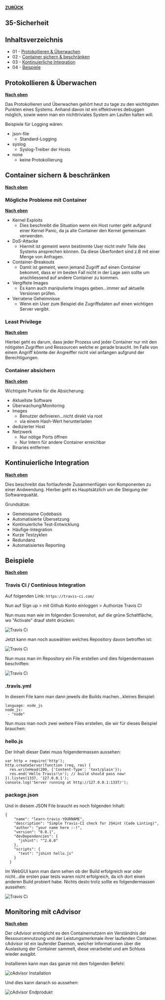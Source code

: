 [**ZURÜCK**](../README.md)

## 35-Sicherheit

## Inhaltsverzeichnis 
* 01 - [Protokollieren & Überwachen](#protokollieren--überwachen)
* 02 - [Container sichern & beschränken](#container-sichern--beschränken)
* 03 - [Kontinuierliche Integration](#kontinuierliche-integration)
* 04 - [Beispiele](#beispiele)

## Protokollieren & Überwachen
[**Nach oben**](#35-sicherheit)

Das Protokollieren und Überwachen gehört heut zu tage zu den wichtigsten Punkten eines Systems.
Anhand davon ist ein effektiveres debuggen möglich, sowie wenn man ein nichttriviales System am Laufen halten will.

Beispiele für Logging wären:

* json-file
  * Standard-Logging
* syslog
  * Syslog-Treiber der Hosts
* none
  * keine Protokollierung

## Container sichern & beschränken
[**Nach oben**](#35-sicherheit)

### Mögliche Probleme mit Container
[**Nach oben**](#35-sicherheit)

* Kernel Exploits
  * Dies beschreibt die Situation wenn ein Host runter geht aufgrund einer Kernel Panic, da ja alle Container den Kernel gemeinsam verwenden.
* DoS-Attacke
  * Hiermit ist gemeint wenn bestimmte User nicht mehr Teile des Systems ansprechen können. Da diese Überfordert sind z.B mit einer Menge von Anfragen.
* Container-Breakouts
  * Damit ist gemeint, wenn jemand Zugriff auf einen Container bekommt, dass er im besten Fall nicht in der Lage sein sollte um anschliessend auf andere Container zu kommen.
* Vergiftete Images
  * Es kann auch manipulierte Images geben...immer auf aktuelle Versionen prüfen.
* Verratene Geheimnisse
  * Wenn ein User zum Beispiel die Zugriffsdaten auf einen wichtigen Server vergibt.

### Least Privilege
[**Nach oben**](#35-sicherheit)

Hierbei geht es darum, dass jeder Prozess und jeder Container nur mit den nötigsten Zugriffen und Ressourcen welche er gerade braucht. Im Falle von einem Angriff könnte der Angreiffer nicht viel anfangen aufgrund der Berechtigungen.

### Container absichern
[**Nach oben**](#35-sicherheit)

Wichtigste Punkte für die Absicherung:

* Aktuellste Software
* Überwachung/Monitoring
* Images
  * Benutzer definieren...nicht direkt via root
  * via einem Hash-Wert herunterladen
* dedizierter Host
* Netzwerk
  * Nur nötige Ports öffnen
  * Nur Intern für andere Container erreichbar
* Binaries entfernen

## Kontinuierliche Integration
[**Nach oben**](#35-sicherheit)

Dies beschreibt das fortlaufende Zusammenfügen von Komponenten zu einer Andwendung. Hierbei geht es Hauptsätzlich um die Steigung der Softwarequaität.

Grundsätze:

* Gemeinsame Codebasis
* Automatisierte Übersetzung
* Kontinuierliche Test-Entwicklung
* Häufige-Integration
* Kurze Testzyklen
* Redundanz
* Automatisiertes Reporting

## Beispiele
[**Nach oben**](#35-sicherheit)

### Travis Ci / Continious Integration

Auf folgenden Link: `https://travis-ci.com/`

Nun auf Sign up > mit Github Konto einloggen > Authorize Travis CI

Nun muss man wie im folgenden Screenshot, auf die grüne Schaltfläche, wo "Activate" drauf steht drücken:

![Travis Ci](Bilder_Markdown/travisci1.jpg)

Jetzt kann man noch auswählen welches Repository davon betroffen ist:

![Travis Ci](Bilder_Markdown/travisci2.jpg)

Nun muss man im Repository ein File erstellen und dies folgendermassen beschriften:

![Travis Ci](Bilder_Markdown/travisci4.jpg)

### .travis.yml
In diesem File kann man dann jeweils die Builds machen...kleines Beispiel:

```Shell
language: node_js
node_js:
 - "node"
```

Nun muss man noch zwei weitere Files erstellen, die wir für dieses Beispiel brauchen:

### hello.js

Der Inhalt dieser Datei muss folgendermassen aussehen:

```Shell
var http = require('http');
http.createServer(function (req, res) {
  res.writeHead(200, {'Content-Type': 'text/plain'});
  res.end('Hello Travis!\n'); // build should pass now!
}).listen(1337, '127.0.0.1');
console.log('Server running at http://127.0.0.1:1337/');
```

### package.json

Und in diesem JSON File braucht es noch folgenden Inhalt:

```Shell
{
    "name": "learn-travis-YOURNAME",
    "description": "Simple Travis-CI check for JSHint (Code Linting)",
    "author": "your name here :-)",
    "version": "0.0.1",
    "devDependencies": {
      "jshint": "^2.6.0"
    },
    "scripts": {
      "test": "jshint hello.js"
    }
  }
```

Im WebGUI kann man dann sehen ob der Build erfolgreich war oder nicht...die ersten paar tests waren nicht erfolgreich, da ich dort einen anderen Build probiert habe.
Nichts desto trotz sollte es folgendermassen aussehen:

![Travis Ci](Bilder_Markdown/travisci.jpg)

## Monitoring mit cAdvisor
[**Nach oben**](#35-sicherheit)

Der cAdvisor ermöglicht es den Containernutzern ein Verständnis der Ressourcennutzung und der Leistungsmerkmale ihrer laufenden Container. cAdvisor ist ein laufender Daemon, welcher Informationen über die Auslastung der Container sammelt, diese verarbeitet und am Schluss wieder ausgibt.

Installieren kann man das ganze mit dem folgenden Befehl:

![cAdvisor Installation](Bilder_Markdown/cadvisor.jpg)

Und dies kann danach so aussehen:

![cAdvisor Endprodukt](Bilder_Markdown/cadvisorendprodukt.jpg)